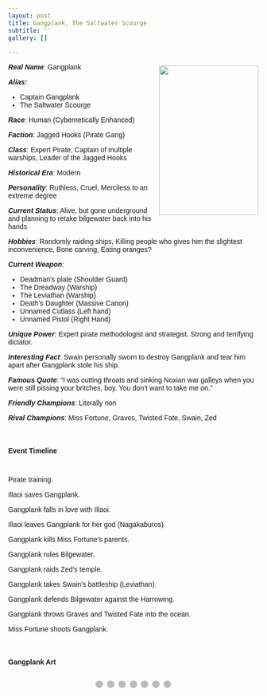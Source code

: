 ```yaml
---
layout: post
title: Gangplank, The Saltwater Scourge
subtitle: ''
gallery: []

---
```



<div>
<img src="https://github.com/UNSWLoLSoc/LoLSocWebpage/blob/master/uploads/gangplank.png?raw=true" width="200" height="300" style="float:right; margin-top: 5px">

<p> <strong><em>Real Name</em></strong>: Gangplank </p>
<p><strong><em>Alias:</em></strong></p>
<ul>
<li>Captain Gangplank</li>
<li>The Saltwater Scourge</li>
</ul>

<p> <strong><em>Race</em></strong>: Human (Cybernetically Enhanced) </p>

<p> <strong><em>Faction</em></strong>: Jagged Hooks (Pirate Gang) </p>

<p> <strong><em>Class</em></strong>: Expert Pirate, Captain of multiple warships, Leader of the Jagged Hooks </p>

<p> <strong><em>Historical Era</em></strong>: Modern</p>

<p> <strong><em>Personality</em></strong>: Ruthless, Cruel, Merciless to an extreme degree </p>

<p><strong><em> Current Status</em></strong>: Alive, but gone underground and planning to retake bilgewater back into his hands </p>

<p> <strong><em>Hobbies</em></strong>: Randomly raiding ships, Killing people who gives him the slightest inconvenience, Bone carving, Eating oranges? </p>

<p> <strong><em>Current Weapon</em></strong>: </p>
<ul>
<li>Deadman’s plate (Shoulder Guard)</li>
<li>The Dreadway (Warship)</li>
<li>The Leviathan (Warship)</li>
<li>Death’s Daughter (Massive Canon)</li>
<li> Unnamed Cutlass (Left hand) </li>
<li> Unnamed Pistol (Right Hand) </li>
</ul>

<p> <strong><em>Unique Power</em></strong>: Expert pirate methodologist and strategist. Strong and terrifying dictator.</p>

<p> <strong><em>Interesting Fact</em></strong>: Swain personally sworn to destroy Gangplank and tear him apart after Gangplank stole his ship.</p>

<p> <strong><em>Famous Quote</em></strong>: “I was cutting throats and sinking Noxian war galleys when you were still pissing your britches, boy. You don’t want to take me on.”</p>

<p> <strong><em>Friendly Champions</em></strong>: Literally non </p>

<p> <strong><em>Rival Champions</em></strong>: Miss Fortune, Graves, Twisted Fate, Swain, Zed </p>
</div>
<br>
<h4> Event Timeline </h4>
<meta name="viewport" content="width=device-width, initial-scale=1.0">
<style>

{
box-sizing: border-box;
}

p {
margin: 10px 0;
}

body {
color:black;
font-family: Helvetica, sans-serif;
}

#para1 {
color: white;
}



/* The actual timeline (the vertical ruler) */
.timeline::after {
content: '';
position: absolute;
width: 6px;
background-color: black;
top: 0;
bottom: 0;
left: 50%;
margin-left: -3px;
}

/* Container around content */
.cont {
padding: 0px 40px;
position: relative;
background-color: inherit;
width: 55%;
}

/* The circles on the timeline */
.cont::after {
content: '';
position: absolute;
width: 25px;
height: 25px;
right: -17px;
background-color: white;
border: 4px solid #FF9F55;
top: 15px;
border-radius: 50%;
z-index: 1;
}

/* Place the container to the left */
.left {
left: -5.5%;
}

/* Place the container to the right */
.right {
left: 50.5%;
}

/* Add arrows to the left container (pointing right) */
.left::before {
content: " ";
height: 0;
position: absolute;
top: 22px;
width: 0;
z-index: 1;
right: 30px;
border: medium solid black;
border-width: 10px 0 10px 10px;
border-color: transparent transparent transparent black;
}

/* Add arrows to the right container (pointing left) */
.right::before {
content: " ";
height: 0;
position: absolute;
top: 22px;
width: 0;
z-index: 1;
left: 30px;
border: medium solid black;
border-width: 10px 10px 10px 0;
border-color: transparent black transparent transparent;
}

/* Fix the circle for containers on the right side */
.right::after {
left: -16px;
}

/* The actual content */
.content {
padding: 5px 30px;
background-color:black;
position: relative;
border-radius: 6px;
}

/* Media queries - Responsive timeline on screens less than 600px wide /
@media screen and (max-width: 600px) {
/ Place the timelime to the left */
.timeline::after {
left: 31px;
}

/* Full-width containers */
.cont {
  width: 100%;
  padding-left: 70px;
  padding-right: 25px;
}

/* Make sure that all arrows are pointing leftwards */
.cont::before {
  left: 60px;
  border: medium solid white;
  border-width: 10px 10px 10px 0;
  border-color: transparent white transparent transparent;
}

/* Make sure all circles are at the same spot */
.left::after, .right::after {
  left: 15px;
}

/* Make all right containers behave like the left ones */
.right {
  left: 0%;
}

}
</style>

<style>

{box-sizing: border-box}
body {font-family: Verdana, sans-serif; margin:0}
.mySlides {display: none}
img {vertical-align: middle;}

/* Slideshow container */
.slideshow-container {
max-width: 1000px;
position: relative;
margin: auto;
}

/* Next & previous buttons */
.prev, .nextbut {
cursor: pointer;
position: absolute;
top: 50%;
width: auto;
padding: 16px;
margin-top: -22px;
color: white;
font-weight: bold;
font-size: 18px;
transition: 0.6s ease;
border-radius: 0 3px 3px 0;
user-select: none;
}

/* Position the "next button" to the right */
.nextbut {
right: 0;
border-radius: 3px 0 0 3px;
}

/* On hover, add a black background color with a little bit see-through */
.prev:hover, .nextbut:hover {
background-color: rgba(0,0,0,0.8);
}

/* Caption text */
.text {
color: #f2f2f2;
font-size: 15px;
padding: 8px 12px;
position: absolute;
bottom: 8px;
width: 100%;
text-align: center;
}

/* Number text (1/3 etc) */
.numbertext {
color: #f2f2f2;
font-size: 12px;
padding: 8px 12px;
position: absolute;
top: 0;
}

/* The dots/bullets/indicators */
.dot {
cursor: pointer;
height: 15px;
width: 15px;
margin: 0 2px;
background-color: #bbb;
border-radius: 50%;
display: inline-block;
transition: background-color 0.6s ease;
}

.active, .dot:hover {
background-color: #717171;
}

/* Fading animation */
.fade {
-webkit-animation-name: fade;
-webkit-animation-duration: 1.5s;
animation-name: fade;
animation-duration: 1.5s;
}

@-webkit-keyframes fade {
from {opacity: .4}
to {opacity: 1}
}

@keyframes fade {
from {opacity: .4}
to {opacity: 1}
}

/* On smaller screens, decrease text size */
@media only screen and (max-width: 300px) {
.prev, .nextbut,.text {font-size: 11px}
}
</style>

<div id="para1" class="timeline" style="padding-top: 10px;">
<div class="cont left">
<div class="content">
<p >Pirate training.</p>
</div>
</div>
<div class="cont right">
<div class="content">
<p>Illaoi saves Gangplank.</p>
</div>
</div>
<div class="cont left">
<div class="content">
<p>Gangplank falls in love with Illaoi.</p>
</div>
</div>
<div class="cont right">
<div class="content">
<p>Illaoi leaves Gangplank for her god (Nagakaburos).</p>
</div>
</div>
<div class="cont left">
<div class="content">
<p>Gangplank kills Miss Fortune’s parents.</p>
</div>
</div>
<div class="cont right">
<div class="content">
<p>Gangplank rules Bilgewater.</p>
</div>
</div>
<div class="cont left">
<div class="content">
<p>Gangplank raids Zed’s temple.</p>
</div>
</div>
<div class="cont right">
<div class="content">
<p>Gangplank takes Swain’s battleship (Leviathan).</p>
</div>
</div>
<div class="cont left">
<div class="content">
<p>Gangplank defends Bilgewater against the Harrowing.</p>
</div>
</div>
<div class="cont right">
<div class="content">
<p>Gangplank throws Graves and Twisted Fate into the ocean.</p>
</div>
</div>
<div class="cont left">
<div class="content">
<p>Miss Fortune shoots Gangplank.</p>
</div>
</div>
</div>
<br>
<h4> Gangplank Art </h4>
<meta name="viewport" content="width=device-width, initial-scale=1">

<div class="slideshow-container">
<div class="mySlides">
<div class="numbertext">1 / 7</div>
<img src="https://github.com/UNSWLoLSoc/LoLSocWebpage/blob/master/uploads/young-gangplank-saved-by-illaoi.png?raw=true" style="width:100%">
<div class="text">Young Gangplank saved by Illaoi</div>
</div>

<div class="mySlides">
<div class="numbertext">2 / 7</div>
<img src="https://github.com/UNSWLoLSoc/LoLSocWebpage/blob/master/uploads/gangplank-shotting-miss-fortune-and-her-parents.jpg?raw=true" style="width:100%">
<div class="text">Gangplank shooting Miss Fortune and her parents</div>
</div>

<div class="mySlides">
<div class="numbertext">3 / 7</div>
<img src="https://github.com/UNSWLoLSoc/LoLSocWebpage/blob/master/uploads/the-dreadway.png?raw=true" style="width:100%">
<div class="text">The Dreadway Warship</div>
</div>

<div class="mySlides">
<div class="numbertext">4 / 7</div>
<img src="https://github.com/UNSWLoLSoc/LoLSocWebpage/blob/master/uploads/the-leviathan.png?raw=true" style="width:100%">
<div class="text">The Leviathan Warship</div>
</div>

<div class="mySlides">
<div class="numbertext">5 / 7</div>
<img src="https://github.com/UNSWLoLSoc/LoLSocWebpage/blob/master/uploads/gangplank_and_his_jagged_hooks.jpg?raw=true" style="width:100%">
<div class="text">Gangplank and his Jagged Hooks</div>
</div>

<div class="mySlides">
<div class="numbertext">6 / 7</div>
<img src="https://github.com/UNSWLoLSoc/LoLSocWebpage/blob/master/uploads/miss-fortune-planning-her-revenge-on-gangplank.png?raw=true" style="width:100%">
<div class="text">Miss Fortune planning her revenge on Gangplank</div>
</div>

<div class="mySlides">
<div class="numbertext">7 / 7</div>
<img src="https://github.com/UNSWLoLSoc/LoLSocWebpage/blob/master/uploads/gangplank-before-left-and-after-right-being-shot-by-miss-fortune.jpg?raw=true" style="width:100%">
<div class="text">Gangplank before (left) and after (right) being shot by Miss Fortune</div>
</div>

<a class="prev" onclick="plusSlides(-1)">❮</a>
<a class="nextbut" onclick="plusSlides(1)">❯</a>
</div>

<div style="text-align:center; padding-top: 10px;">
<span class="dot" onclick="currentSlide(1)"></span>
<span class="dot" onclick="currentSlide(2)"></span>
<span class="dot" onclick="currentSlide(3)"></span>
<span class="dot" onclick="currentSlide(4)"></span>
<span class="dot" onclick="currentSlide(5)"></span>
<span class="dot" onclick="currentSlide(6)"></span>
<span class="dot" onclick="currentSlide(7)"></span>
</div>

<script>
var slideIndex = 1;
showSlides(slideIndex);

function plusSlides(n) {
showSlides(slideIndex += n);
}

function currentSlide(n) {
showSlides(slideIndex = n);
}

function showSlides(n) {
var i;
var slides = document.getElementsByClassName("mySlides");
var dots = document.getElementsByClassName("dot");
if (n > slides.length) {slideIndex = 1}if (n < 1) {slideIndex = slides.length}
for (i = 0; i < slides.length; i++) {
slides[i].style.display = "none";}
for (i = 0; i < dots.length; i++) {
dots[i].className = dots[i].className.replace(" active", "");
}
slides[slideIndex-1].style.display = "block";dots[slideIndex-1].className += " active";
}
</script>